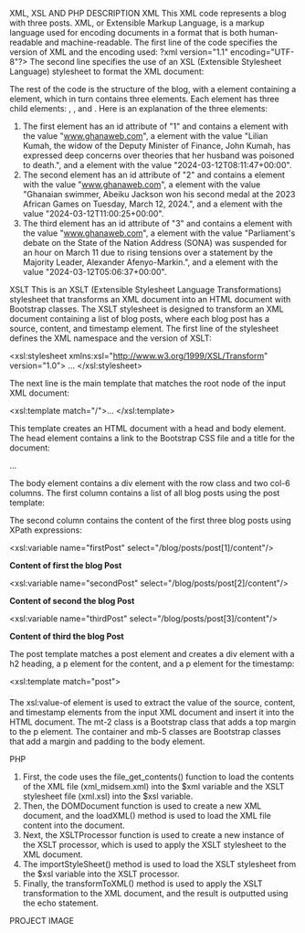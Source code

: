 XML, XSL AND PHP DESCRIPTION
XML
This XML code represents a blog with three posts. XML, or Extensible Markup Language, is a markup language used for encoding documents in a format that is both human-readable and machine-readable.
The first line of the code specifies the version of XML and the encoding used:
?xml version="1.1" encoding="UTF-8"?>
The second line specifies the use of an XSL (Extensible Stylesheet Language) stylesheet to format the XML document:

<?xml-stylesheet href="xml.xsl" type="text/xsl"?>

The rest of the code is the structure of the blog, with a <blog> element containing a <posts> element, which in turn contains three <post> elements. Each <post> element has three child elements: <source>, <content>, and <timestamp>.
Here is an explanation of the three <post> elements:
1.	The first <post> element has an id attribute of "1" and contains a <source> element with the value "www.ghanaweb.com", a <content> element with the value "Lilian Kumah, the widow of the Deputy Minister of Finance, John Kumah, has expressed deep concerns over theories that her husband was poisoned to death.", and a <timestamp> element with the value "2024-03-12T08:11:47+00:00".
2.	The second <post> element has an id attribute of "2" and contains a <source> element with the value "www.ghanaweb.com", a <content> element with the value "Ghanaian swimmer, Abeiku Jackson won his second medal at the 2023 African Games on Tuesday, March 12, 2024.", and a <timestamp> element with the value "2024-03-12T11:00:25+00:00".
3.	The third <post> element has an id attribute of "3" and contains a <source> element with the value "www.ghanaweb.com", a <content> element with the value "Parliament's debate on the State of the Nation Address (SONA) was suspended for an hour on March 11 due to rising tensions over a statement by the Majority Leader, Alexander Afenyo-Markin.", and a <timestamp> element with the value "2024-03-12T05:06:37+00:00".

XSLT
This is an XSLT (Extensible Stylesheet Language Transformations) stylesheet that transforms an XML document into an HTML document with Bootstrap classes. The XSLT stylesheet is designed to transform an XML document containing a list of blog posts, where each blog post has a source, content, and timestamp element.
The first line of the stylesheet defines the XML namespace and the version of XSLT:

<xsl:stylesheet xmlns:xsl="http://www.w3.org/1999/XSL/Transform" version="1.0">
…
</xsl:stylesheet>

The next line is the main template that matches the root node of the input XML document:

<xsl:template match="/">… </xsl:template>

This template creates an HTML document with a head and body element. The head element contains a link to the Bootstrap CSS file and a title for the document:

<html>
   <head>
       <link href="https://cdn.jsdelivr.net/npm/bootstrap@5.0.2/
                    dist/css/bootstrap.min.css" rel="stylesheet"/>
       <title>MicroBlog Posts</title>
   </head>
   <body class="container mb-5">
		…
   </body>
</html>

The body element contains a div element with the row class and two col-6 columns. The first column contains a list of all blog posts using the post template:

<div class="row">
      <div class="col-6">
            <xsl:apply-templates select="/blog/posts/post"/>
      </div>
</div>

The second column contains the content of the first three blog posts using XPath expressions:

<!--XPATH expression to select the first blog post-->
<xsl:variable name="firstPost" select="/blog/posts/post[1]/content"/>
<p><strong>Content of first the blog Post</strong></p>
<xsl:value-of select="$firstPost"/>
                
<!--XPATH expression to select the second blog post-->
<xsl:variable name="secondPost" select="/blog/posts/post[2]/content"/>
<p class="mt-2"><strong>Content of second the blog Post</strong></p>
<xsl:value-of select="$secondPost"/>

<!--XPATH expression to select the third blog post-->
<xsl:variable name="thirdPost" select="/blog/posts/post[3]/content"/>
<p class="mt-2"><strong>Content of third the blog Post</strong></p>
<xsl:value-of select="$thirdPost"/>

The post template matches a post element and creates a div element with a h2 heading, a p element for the content, and a p element for the timestamp:

<xsl:template match="post">
   <div>
      <h4><xsl:value-of select="source"/></h4>
         <p><xsl:value-of select="content"/></p>
         <p><i><xsl:value-of select="timestamp"/></i></p>
   </div>
</xsl:template>

The xsl:value-of element is used to extract the value of the source, content, and timestamp elements from the input XML document and insert it into the HTML document.
The mt-2 class is a Bootstrap class that adds a top margin to the p element.
The container and mb-5 classes are Bootstrap classes that add a margin and padding to the body element.

PHP
1.	First, the code uses the file_get_contents() function to load the contents of the XML file (xml_midsem.xml) into the $xml variable and the XSLT stylesheet file (xml.xsl) into the $xsl variable.
2.	Then, the DOMDocument function is used to create a new XML document, and the loadXML() method is used to load the XML file content into the document.
3.	Next, the XSLTProcessor function is used to create a new instance of the XSLT processor, which is used to apply the XSLT stylesheet to the XML document.
4.	The importStyleSheet() method is used to load the XSLT stylesheet from the $xsl variable into the XSLT processor.
5.	Finally, the transformToXML() method is used to apply the XSLT transformation to the XML document, and the result is outputted using the echo statement.

PROJECT IMAGE
 







